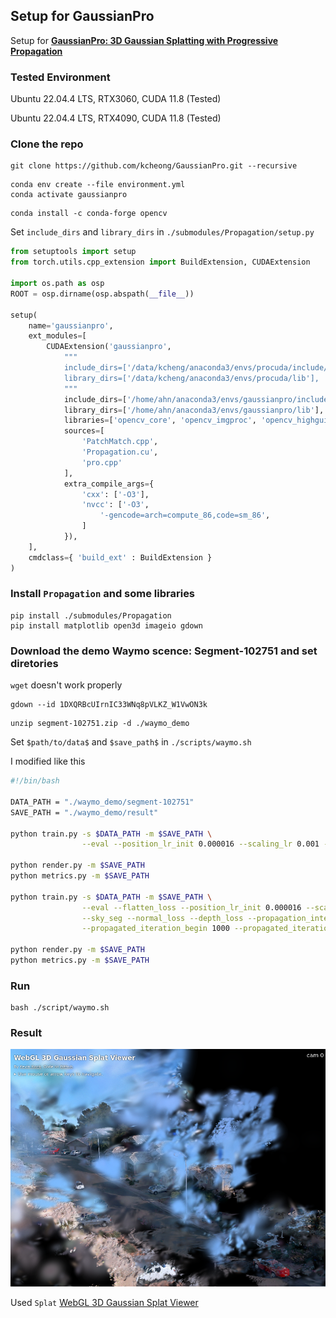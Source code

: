 ## Setup for GaussianPro

Setup for <b>[GaussianPro: 3D Gaussian Splatting with Progressive Propagation](https://github.com/kcheng1021/GaussianPro)</b>

### Tested Environment
Ubuntu 22.04.4 LTS, RTX3060, CUDA 11.8 (Tested)

Ubuntu 22.04.4 LTS, RTX4090, CUDA 11.8 (Tested)

### Clone the repo
```shell
git clone https://github.com/kcheong/GaussianPro.git --recursive
```

```shell
conda env create --file environment.yml
conda activate gaussianpro
```

```shell
conda install -c conda-forge opencv
```

Set `include_dirs` and `library_dirs` in `./submodules/Propagation/setup.py`

```python
from setuptools import setup
from torch.utils.cpp_extension import BuildExtension, CUDAExtension

import os.path as osp
ROOT = osp.dirname(osp.abspath(__file__))

setup(
    name='gaussianpro',
    ext_modules=[
        CUDAExtension('gaussianpro',
            """
            include_dirs=['/data/kcheng/anaconda3/envs/procuda/include/opencv4', '/usr/local/cuda-11.7/include', '.'],
            library_dirs=['/data/kcheng/anaconda3/envs/procuda/lib'],
            """
            include_dirs=['/home/ahn/anaconda3/envs/gaussianpro/include/opencv4', '/usr/local/cuda-11.8/include', '.'],
            library_dirs=['/home/ahn/anaconda3/envs/gaussianpro/lib'],
            libraries=['opencv_core', 'opencv_imgproc', 'opencv_highgui', 'opencv_imgcodecs'],  
            sources=[
                'PatchMatch.cpp', 
                'Propagation.cu',
                'pro.cpp'
            ],
            extra_compile_args={
                'cxx': ['-O3'],
                'nvcc': ['-O3',
                    '-gencode=arch=compute_86,code=sm_86',
                ]
            }),
    ],
    cmdclass={ 'build_ext' : BuildExtension }
)
```
### Install `Propagation` and some libraries
```shell
pip install ./submodules/Propagation
pip install matplotlib open3d imageio gdown
```

### Download the demo Waymo scence: Segment-102751 and set diretories
`wget` doesn't work properly
```shell
gdown --id 1DXQRBcUIrnIC33WNq8pVLKZ_W1VwON3k
```

```shell
unzip segment-102751.zip -d ./waymo_demo
```



Set `$path/to/data$` and `$save_path$` in `./scripts/waymo.sh`

I modified like this

```bash
#!/bin/bash

DATA_PATH = "./waymo_demo/segment-102751"
SAVE_PATH = "./waymo_demo/result"

python train.py -s $DATA_PATH -m $SAVE_PATH \
                --eval --position_lr_init 0.000016 --scaling_lr 0.001 --percent_dense 0.0005 --port 1021 --dataset waymo 

python render.py -m $SAVE_PATH
python metrics.py -m $SAVE_PATH

python train.py -s $DATA_PATH -m $SAVE_PATH \
                --eval --flatten_loss --position_lr_init 0.000016 --scaling_lr 0.001 --percent_dense 0.0005 --port 1021 --dataset waymo \
                --sky_seg --normal_loss --depth_loss --propagation_interval 30 --depth_error_min_threshold 0.8 --depth_error_max_threshold 1.0 \
                --propagated_iteration_begin 1000 --propagated_iteration_after 12000 --patch_size 20 --lambda_l1_normal 0.001 --lambda_cos_normal 0.001
 
python render.py -m $SAVE_PATH
python metrics.py -m $SAVE_PATH
```

### Run
```shell
bash ./script/waymo.sh
```

### Result
<img src="./gaussianpro_waymo_result.png"> </img>

Used `Splat` [WebGL 3D Gaussian Splat Viewer](https://github.com/antimatter15/splat)

